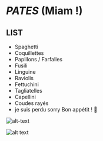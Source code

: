 
# ***PATES*** (Miam !)

## LIST

- Spaghetti
- Coquillettes
- Papillons / Farfalles
- Fusili 
- Linguine 
- Raviolis
- Fettuchini
- Tagliatelles
- Capellini
- Coudes rayés
- je suis perdu sorry
Bon appétit ! :sparkling_heart:

![alt-text](https://c.tenor.com/nUZqoPvdfAoAAAAd/tenor.gif)

![alt text](https://media1.giphy.com/media/v1.Y2lkPTc5MGI3NjExYzFoM2ZmNzFvbnRmY3N4a3UzNjZvOXl4a3lsMzliMGpxazE5anJqZiZlcD12MV9pbnRlcm5hbF9naWZfYnlfaWQmY3Q9Zw/Q7jwzE2VN1OU7sAyYl/giphy.webp)
